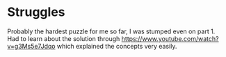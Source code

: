 # Struggles

Probably the hardest puzzle for me so far, I was stumped even on part 1.
Had to learn about the solution through https://www.youtube.com/watch?v=g3Ms5e7Jdqo which explained the concepts very easily.